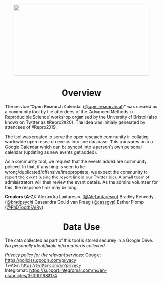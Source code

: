<p><img style="display: block; margin-left: auto; margin-right: auto;" src="https://github.com/openresearchcalendar/Open-Research-Calendar/blob/master/Documents/Images/logo_wide.png?raw=true" alt="" width="448" height="234" /></p>
<h1 style="text-align: center;"><strong>Overview</strong></h1>

The service “Open Research Calendar ([@openresearchcal](https://twitter.com/OpenResearchCal))” was created as a community tool by the attendees of the ‘Advanced Methods in Reproducible Science’ workshop organised by the University of Bristol (also known on Twitter as [#Repro2020](https://twitter.com/search?q=%23Repro2020)). The idea was initially generated by attendees of #Repro2019.

The tool was created to serve the open research community in collating worldwide open research events into one database. This translates onto a Google Calendar which can be synced into a person's own personal calendar (updating as new events get added). 

As a community tool, we request that the events added are community policed. In that, if anything is seen to be wrong/duplicated/offensive/inappropriate, we expect the community to report the event (using the [report link](http://tinyurl.com/rcu66l8) in our Twitter bio). A small team of administrators will then review the event details. As the admins volunteer for this, the response time may be long.

**Creators (A-Z):**
Alexandra Lautarescu ([@AleLautarescu](https://twitter.com/AleLautarescu))
Bradley Kennedy ([@bradpsych](https://twitter.com/bradpsych))
Cassandra Gould van Praag ([@cassgvp](https://twitter.com/cassgvp))
Esther Plomp ([@PhDToothFAIRy](https://twitter.com/PhDToothFAIRy))

<h1 style="text-align: center;"><strong>Data Use</strong></h1>

The data collected as part of this tool is stored securely in a Google Drive. *No personally identifiable information is collected.*

*Privacy policy for the relevant services:*
Google: https://policies.google.com/privacy   
Twitter: https://twitter.com/en/privacy   
Integromat: https://support.integromat.com/hc/en-us/articles/360001988174  
